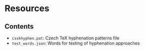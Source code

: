 # Resources
## Contents
- `csskhyphen.pat`: Czech TeX hyphenation patterns file
- `test_words.json`: Words for testing of hyphenation approaches